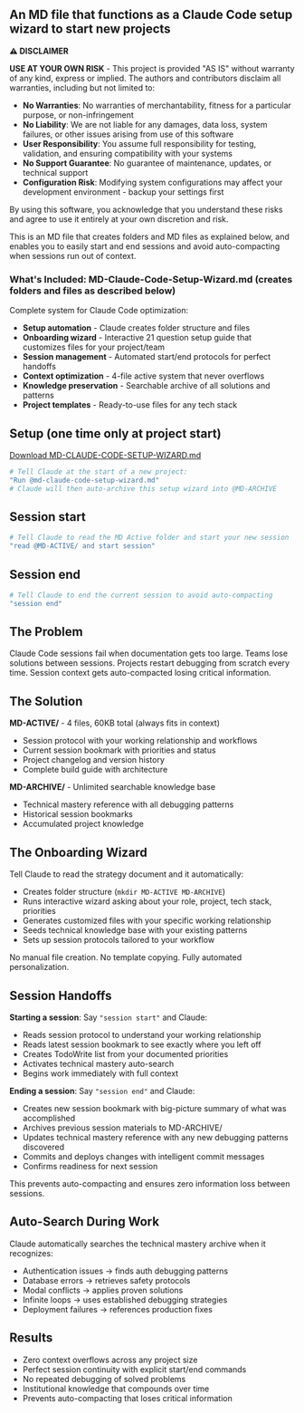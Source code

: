 ## An MD file that functions as a Claude Code setup wizard to start new projects
**⚠️ DISCLAIMER**

  **USE AT YOUR OWN RISK** - This project is provided "AS IS" without warranty of
   any kind, express or implied. The authors and contributors disclaim all
  warranties, including but not limited to:

  - **No Warranties**: No warranties of merchantability, fitness for a particular
   purpose, or non-infringement
  - **No Liability**: We are not liable for any damages, data loss, system
  failures, or other issues arising from use of this software
  - **User Responsibility**: You assume full responsibility for testing,
  validation, and ensuring compatibility with your systems
  - **No Support Guarantee**: No guarantee of maintenance, updates, or technical
  support
  - **Configuration Risk**: Modifying system configurations may affect your
  development environment - backup your settings first

  By using this software, you acknowledge that you understand these risks and
  agree to use it entirely at your own discretion and risk.

This is an MD file that creates folders and MD files as explained below, and enables you to easily start and end sessions and avoid auto-compacting when sessions run out of context.

  ### What's Included: MD-Claude-Code-Setup-Wizard.md (creates folders and files as described below)

  Complete system for Claude Code optimization:
  - **Setup automation** - Claude creates folder structure and files
  - **Onboarding wizard** - Interactive 21 question setup guide that customizes files for your project/team
  - **Session management** - Automated start/end protocols for perfect handoffs
  - **Context optimization** - 4-file active system that never overflows
  - **Knowledge preservation** - Searchable archive of all solutions and patterns
  - **Project templates** - Ready-to-use files for any tech stack

## Setup (one time only at project start)

[Download MD-CLAUDE-CODE-SETUP-WIZARD.md](https://raw.githubusercontent.com/marchoag/Claude-Code-Setup-Wizard-MD/main/MD-CLAUDE-CODE-SETUP-WIZARD.md)

  ```bash
  # Tell Claude at the start of a new project:
  "Run @md-claude-code-setup-wizard.md"
  # Claude will then auto-archive this setup wizard into @MD-ARCHIVE
```

## Session start

  ```bash
  # Tell Claude to read the MD Active folder and start your new session
  "read @MD-ACTIVE/ and start session"
```

## Session end

  ```bash
  # Tell Claude to end the current session to avoid auto-compacting
  "session end"
```


  ## The Problem

  Claude Code sessions fail when documentation gets too large. Teams lose solutions between sessions. Projects restart debugging from scratch every time. Session context gets auto-compacted losing
  critical information.

  ## The Solution

  **MD-ACTIVE/** - 4 files, 60KB total (always fits in context)
  - Session protocol with your working relationship and workflows
  - Current session bookmark with priorities and status
  - Project changelog and version history
  - Complete build guide with architecture

  **MD-ARCHIVE/** - Unlimited searchable knowledge base
  - Technical mastery reference with all debugging patterns
  - Historical session bookmarks
  - Accumulated project knowledge

  ## The Onboarding Wizard

  Tell Claude to read the strategy document and it automatically:
  - Creates folder structure (`mkdir MD-ACTIVE MD-ARCHIVE`)
  - Runs interactive wizard asking about your role, project, tech stack, priorities
  - Generates customized files with your specific working relationship
  - Seeds technical knowledge base with your existing patterns
  - Sets up session protocols tailored to your workflow

  No manual file creation. No template copying. Fully automated personalization.

  ## Session Handoffs

  **Starting a session**: Say `"session start"` and Claude:
  - Reads session protocol to understand your working relationship
  - Reads latest session bookmark to see exactly where you left off
  - Creates TodoWrite list from your documented priorities
  - Activates technical mastery auto-search
  - Begins work immediately with full context

  **Ending a session**: Say `"session end"` and Claude:
  - Creates new session bookmark with big-picture summary of what was accomplished
  - Archives previous session materials to MD-ARCHIVE/
  - Updates technical mastery reference with any new debugging patterns discovered
  - Commits and deploys changes with intelligent commit messages
  - Confirms readiness for next session

  This prevents auto-compacting and ensures zero information loss between sessions.

  ## Auto-Search During Work

  Claude automatically searches the technical mastery archive when it recognizes:
  - Authentication issues → finds auth debugging patterns
  - Database errors → retrieves safety protocols
  - Modal conflicts → applies proven solutions
  - Infinite loops → uses established debugging strategies
  - Deployment failures → references production fixes

 ## Results

  - Zero context overflows across any project size
  - Perfect session continuity with explicit start/end commands
  - No repeated debugging of solved problems
  - Institutional knowledge that compounds over time
  - Prevents auto-compacting that loses critical information
